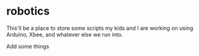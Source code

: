 robotics
========
This'll be a place to store some scripts my kids and I are working on using Arduino, Xbee, and whatever else we run into.

Add some things
